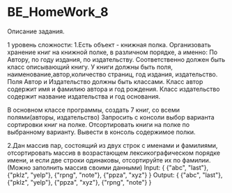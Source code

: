 # BE_HomeWork_8
Описание задания.

 1 уровень сложности: 1.Есть объект - книжная полка.
Организовать хранение книг на книжной полке, в различном порядке, а именно:
По Автору, по году издания, по издательству.
Соответственно должен быть класс описывающий книгу.
У книги должны быть поля, наименование,автор,количество страниц, год издания, издательство.
Поля Автор и Издательство должны быть классами.
Класс автор содержит имя и фамилию автора и год рождения.
Класс издательство содержит название издательства и год основания.

В основном классе программы, создать 7 книг, со всеми полями(авторы, издательство)
Запросить с консоли выбор варианта сортировки книг на полке.
Отсортировать книги на полке по выбранному варианту. Вывести в консоль содержимое полки.


2.Дан массив пар, состоящий из двух строк с именами и фамилиями, 
отсортировать массив в возрастающем лексикографическом порядке имени, и если две строки одинаковы, отсортируйте их по фамилии.
(Можно заполнить массив своими данными)
Input:  { {"abc", "last"}, {"pklz", "yelp"}, {"rpng", "note"}, {"ppza", "xyz"} }
Output:  { {"abc", "last"}, {"pklz", "yelp"}, {"ppza", "xyz"}, {"rpng", "note"} }

